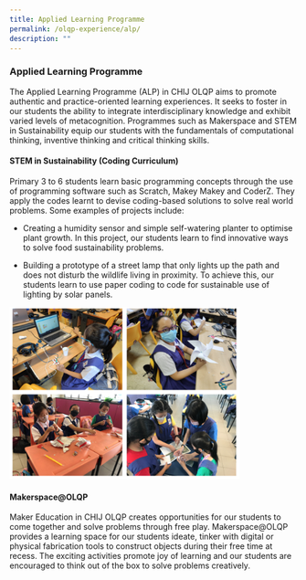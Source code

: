 ```yaml
---
title: Applied Learning Programme
permalink: /olqp-experience/alp/
description: ""
---
```

### Applied Learning Programme

The Applied Learning Programme (ALP) in CHIJ OLQP aims to promote authentic and practice-oriented learning experiences. It seeks to foster in our students the ability to integrate interdisciplinary knowledge and exhibit varied levels of metacognition. Programmes such as Makerspace and STEM in Sustainability equip our students with the fundamentals of computational thinking, inventive thinking and critical thinking skills.

#### STEM in Sustainability (Coding Curriculum)

Primary 3 to 6 students learn basic programming concepts through the use of programming software such as Scratch, Makey Makey and CoderZ. They apply the codes learnt to devise coding-based solutions to solve real world problems. Some examples of projects include:

  

*   Creating a humidity sensor and simple self-watering planter to optimise plant growth. In this project, our students learn to find innovative ways to solve food sustainability problems.

*   Building a prototype of a street lamp that only lights up the path and does not disturb the wildlife living in proximity. To achieve this, our students learn to use paper coding to code for sustainable use of lighting by solar panels.

<img src="/images/alp100.png" style="width:80%">

#### Makerspace@OLQP

Maker Education in CHIJ OLQP creates opportunities for our students to come together and solve problems through free play. Makerspace@OLQP provides a learning space for our students ideate, tinker with digital or physical fabrication tools to construct objects during their free time at recess. The exciting activities promote joy of learning and our students are encouraged to think out of the box to solve problems creatively.